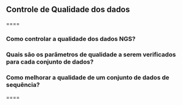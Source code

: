 ## Controle de Qualidade dos dados

====

### Como controlar a qualidade dos dados NGS?

### Quais são os parâmetros de qualidade a serem verificados para cada conjunto de dados?

### Como melhorar a qualidade de um conjunto de dados de sequência?

====
